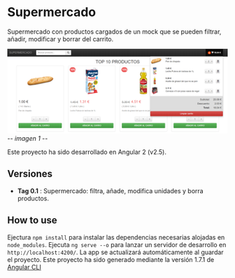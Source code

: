 # Supermercado

Supermercado con productos cargados de un mock que se pueden filtrar, añadir, modificar y borrar del carrito.

![Supermercado](https://github.com/Aingeru72/MF0491_3/blob/master/capturas/screenshot.png)
-- *imagen 1* --

Este proyecto ha sido desarrollado en Angular 2 (v2.5).

## Versiones

* **Tag 0.1** : Supermercado: filtra, añade, modifica unidades y borra productos.

## How to use

Ejectura `npm install` para instalar las dependencias necesarias alojadas en `node_modules`.
Ejecuta `ng serve --o` para lanzar un servidor de desarrollo en `http://localhost:4200/`. La app se actualizará automáticamente al guardar el proyecto.
Este proyecto ha sido generado mediante la versión 1.7.1 de [Angular CLI](https://github.com/angular/angular-cli)
